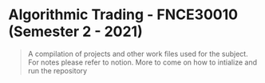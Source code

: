 # Algorithmic Trading - FNCE30010 (Semester 2 - 2021)

> A compilation of projects and other work files used for the subject. For notes please refer to notion. More to come on how to intialize and run the repository